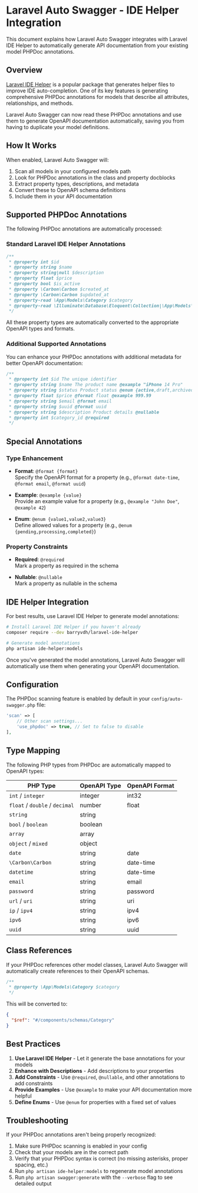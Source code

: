 # Laravel Auto Swagger - IDE Helper Integration

This document explains how Laravel Auto Swagger integrates with Laravel IDE Helper to automatically generate API documentation from your existing model PHPDoc annotations.

## Overview

[Laravel IDE Helper](https://github.com/barryvdh/laravel-ide-helper) is a popular package that generates helper files to improve IDE auto-completion. One of its key features is generating comprehensive PHPDoc annotations for models that describe all attributes, relationships, and methods.

Laravel Auto Swagger can now read these PHPDoc annotations and use them to generate OpenAPI documentation automatically, saving you from having to duplicate your model definitions.

## How It Works

When enabled, Laravel Auto Swagger will:

1. Scan all models in your configured models path
2. Look for PHPDoc annotations in the class and property docblocks
3. Extract property types, descriptions, and metadata
4. Convert these to OpenAPI schema definitions
5. Include them in your API documentation

## Supported PHPDoc Annotations

The following PHPDoc annotations are automatically processed:

### Standard Laravel IDE Helper Annotations

```php
/**
 * @property int $id
 * @property string $name
 * @property string|null $description
 * @property float $price
 * @property bool $is_active
 * @property \Carbon\Carbon $created_at
 * @property \Carbon\Carbon $updated_at
 * @property-read \App\Models\Category $category
 * @property-read \Illuminate\Database\Eloquent\Collection|\App\Models\Tag[] $tags
 */
```

All these property types are automatically converted to the appropriate OpenAPI types and formats.

### Additional Supported Annotations

You can enhance your PHPDoc annotations with additional metadata for better OpenAPI documentation:

```php
/**
 * @property int $id The unique identifier
 * @property string $name The product name @example "iPhone 14 Pro"
 * @property string $status Product status @enum {active,draft,archived}
 * @property float $price @format float @example 999.99
 * @property string $email @format email
 * @property string $uuid @format uuid
 * @property string $description Product details @nullable
 * @property int $category_id @required
 */
```

## Special Annotations

### Type Enhancement

- **Format**: `@format {format}`  
  Specify the OpenAPI format for a property (e.g., `@format date-time`, `@format email`, `@format uuid`)

- **Example**: `@example {value}`  
  Provide an example value for a property (e.g., `@example "John Doe"`, `@example 42`)

- **Enum**: `@enum {value1,value2,value3}`  
  Define allowed values for a property (e.g., `@enum {pending,processing,completed}`)

### Property Constraints

- **Required**: `@required`  
  Mark a property as required in the schema

- **Nullable**: `@nullable`  
  Mark a property as nullable in the schema

## IDE Helper Integration

For best results, use Laravel IDE Helper to generate model annotations:

```bash
# Install Laravel IDE Helper if you haven't already
composer require --dev barryvdh/laravel-ide-helper

# Generate model annotations
php artisan ide-helper:models
```

Once you've generated the model annotations, Laravel Auto Swagger will automatically use them when generating your OpenAPI documentation.

## Configuration

The PHPDoc scanning feature is enabled by default in your `config/auto-swagger.php` file:

```php
'scan' => [
    // Other scan settings...
    'use_phpdoc' => true, // Set to false to disable
],
```

## Type Mapping

The following PHP types from PHPDoc are automatically mapped to OpenAPI types:

| PHP Type | OpenAPI Type | OpenAPI Format |
|----------|--------------|----------------|
| `int` / `integer` | integer | int32 |
| `float` / `double` / `decimal` | number | float |
| `string` | string | |
| `bool` / `boolean` | boolean | |
| `array` | array | |
| `object` / `mixed` | object | |
| `date` | string | date |
| `\Carbon\Carbon` | string | date-time |
| `datetime` | string | date-time |
| `email` | string | email |
| `password` | string | password |
| `url` / `uri` | string | uri |
| `ip` / `ipv4` | string | ipv4 |
| `ipv6` | string | ipv6 |
| `uuid` | string | uuid |

## Class References

If your PHPDoc references other model classes, Laravel Auto Swagger will automatically create references to their OpenAPI schemas.

```php
/**
 * @property \App\Models\Category $category
 */
```

This will be converted to:

```json
{
  "$ref": "#/components/schemas/Category"
}
```

## Best Practices

1. **Use Laravel IDE Helper** - Let it generate the base annotations for your models
2. **Enhance with Descriptions** - Add descriptions to your properties
3. **Add Constraints** - Use `@required`, `@nullable`, and other annotations to add constraints
4. **Provide Examples** - Use `@example` to make your API documentation more helpful
5. **Define Enums** - Use `@enum` for properties with a fixed set of values

## Troubleshooting

If your PHPDoc annotations aren't being properly recognized:

1. Make sure PHPDoc scanning is enabled in your config
2. Check that your models are in the correct path
3. Verify that your PHPDoc syntax is correct (no missing asterisks, proper spacing, etc.)
4. Run `php artisan ide-helper:models` to regenerate model annotations
5. Run `php artisan swagger:generate` with the `--verbose` flag to see detailed output
